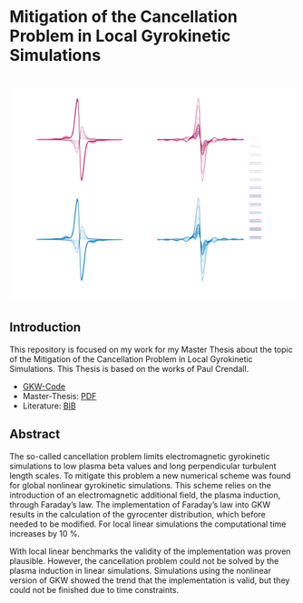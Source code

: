 # Mitigation of the Cancellation Problem in Local Gyrokinetic Simulations


# ![alt text](/pictures/evaluation/benchmark/comparison/fields/kthrho0.300_beta0.000-0.022_fields_f-version.png)

## Introduction

This repository is focused on my work for my Master Thesis about the topic of the Mitigation of the Cancellation Problem in Local Gyrokinetic Simulations. This Thesis is based on the works of Paul Crendall.

* [GKW-Code](https://bitbucket.org/gkw/gkw/wiki/Home)
* Master-Thesis: [PDF](masterthesis/Lippert%20-%20Mitigation%20of%20the%20Cancellation%20Problem.pdf)
* Literature: [BIB](masterthesis/literature.bib)

## Abstract

The so-called cancellation problem limits electromagnetic gyrokinetic simulations to low
plasma beta values and long perpendicular turbulent length scales. To mitigate this
problem a new numerical scheme was found for global nonlinear gyrokinetic simulations.
This scheme relies on the introduction of an electromagnetic additional field, the plasma
induction, through Faraday’s law. The implementation of Faraday’s law into GKW results
in the calculation of the gyrocenter distribution, which before needed to be modified. For
local linear simulations the computational time increases by 10 %.

With local linear benchmarks the validity of the implementation was proven plausible.
However, the cancellation problem could not be solved by the plasma induction in linear
simulations. Simulations using the nonlinear version of GKW showed the trend that the
implementation is valid, but they could not be finished due to time constraints.
